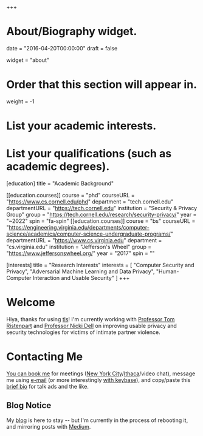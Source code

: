 +++
# About/Biography widget.

date = "2016-04-20T00:00:00"
draft = false

widget = "about"

# Order that this section will appear in.
weight = -1

# List your academic interests.

# List your qualifications (such as academic degrees).
[education]
  title = "Academic Background"

[[education.courses]]
  course = "phd"
  courseURL = "https://www.cs.cornell.edu/phd"
  department = "tech.cornell.edu"
  departmentURL = "https://tech.cornell.edu"
  institution = "Security & Privacy Group"
  group = "https://tech.cornell.edu/research/security-privacy/"
  year = "~2022"
  spin = "fa-spin"
[[education.courses]]
  course = "bs"
  courseURL = "https://engineering.virginia.edu/departments/computer-science/academics/computer-science-undergraduate-programs/"
  departmentURL = "https://www.cs.virginia.edu"
  department = "cs.virginia.edu"
  institution = "Jefferson's Wheel"
  group = "https://www.jeffersonswheel.org/"
  year = "2017"
  spin = ""

[interests]
  title = "Research Interests"
  interests = [
    "Computer Security and Privacy",
    "Adversarial Machine Learning and Data Privacy",
    "Human-Computer Interaction and Usable Security"
  ]
+++

# Welcome
Hiya, thanks for using [tls](https://tlseminar.github.io/tls-future/)!
I'm currently working with [Professor Tom Ristenpart](https://rist.tech.cornell.edu) and
[Professor Nicki Dell](http://nixdell.com) on improving usable privacy and security technologies for victims of intimate partner violence. 

<!--
*"We are mirrors whose brightness is wholly derived from the sun that shines upon
us."* - C.S. Lewis
-->

# Contacting Me
<!-- _**{{<fa exclamation>}} notice: I am in New York City, February 28th-March 7th.**_ -->

[You can book me](https://havron.youcanbook.me) for meetings 
([New York City](https://tech.cornell.edu/campus/bloomberg-center)/[Ithaca](https://www.cs.cornell.edu/information/ithaca)/video chat),
message me using [e-mail](/email/) (or more interestingly [with keybase](https://keybase.io/samh)), and copy/paste this [brief bio](/bio/) for talk ads and the like.

## Blog Notice
My [blog](/blog) is here to stay -- but I'm currently in the process of rebooting it, and 
mirroring posts with [Medium](https://medium.com/@samhavron).


<!--
Any URL that looks like "www.bagend.hobbiton.shire/~gandalf" generally admits
"gandalf@bagend.hobbiton.shire" as an email address. 
Mine is my UNIX username at [this page's
domain](https://www.cs.cornell.edu/~havron/).
-->

